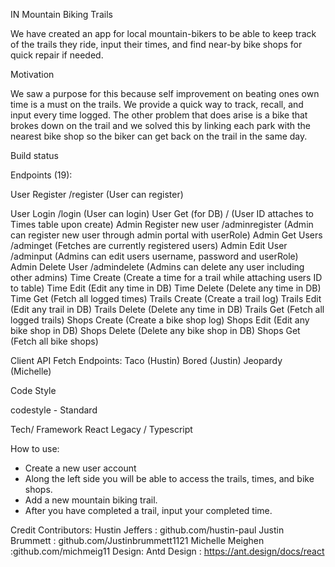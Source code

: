 IN Mountain Biking Trails

We have created an app for local mountain-bikers to be able to keep track of the trails they ride, input their times, and find near-by bike shops for quick repair if needed. 

Motivation

We saw a purpose for this because self improvement on beating ones own time is a must on the trails. We provide a quick way to track, recall, and input every time logged. The other problem that does arise is a bike that brokes down on the trail and we solved this by linking each park with the nearest bike shop so the biker can get back on the trail in the same day. 

Build status

Endpoints (19):

User Register /register (User can register)

User Login /login (User can login)
User Get (for DB) / (User ID attaches to Times table upon create)
Admin Register new user /adminregister (Admin can register new user through admin portal with userRole)
Admin Get Users /adminget (Fetches are currently registered users)
Admin Edit User /adminput (Admins can edit users username, password and userRole)
Admin Delete User /admindelete (Admins can delete any user including other admins)
Time Create (Create a time for a trail while attaching users ID to table)
Time Edit (Edit any time in DB)
Time Delete (Delete any time in DB)
Time Get (Fetch all logged times)
Trails Create (Create a trail log)
Trails Edit (Edit any trail in DB)
Trails Delete (Delete any time in DB)
Trails Get (Fetch all logged trails)
Shops Create (Create a bike shop log)
Shops Edit (Edit any bike shop in DB)
Shops Delete (Delete any bike shop in DB)
Shops Get (Fetch all bike shops)

Client API Fetch Endpoints:
Taco (Hustin)
Bored (Justin)
Jeopardy (Michelle)


Code Style

codestyle - Standard


Tech/ Framework 
React Legacy / Typescript

How to use:
- Create a new user account
- Along the left side you will be able to access the trails, times, and bike shops.
- Add a new mountain biking trail.
- After you have completed a trail, input your completed time.

Credit
Contributors: 
Hustin Jeffers : github.com/hustin-paul
Justin Brummett : github.com/Justinbrummett1121
Michelle Meighen :github.com/michmeig11
Design: 
Antd Design : https://ant.design/docs/react

